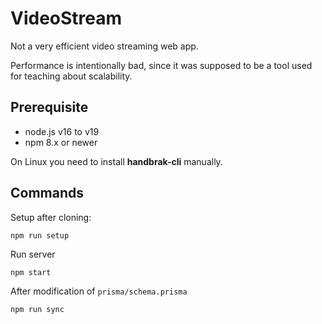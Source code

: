 # VideoStream

Not a very efficient video streaming web app.

Performance is intentionally bad, since it was supposed to be a tool used for teaching about scalability. 

## Prerequisite

- node.js v16 to v19
- npm 8.x or newer

On Linux you need to install **handbrak-cli** manually.

## Commands

Setup after cloning:
```
npm run setup
```

Run server
```
npm start
```

After modification of `prisma/schema.prisma`
```
npm run sync
```
